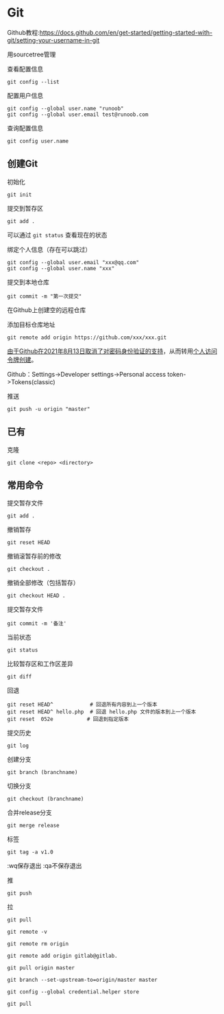 # Git

Github教程:<https://docs.github.com/en/get-started/getting-started-with-git/setting-your-username-in-git>

用sourcetree管理

查看配置信息

```shell
git config --list
```

配置用户信息

```shell
git config --global user.name "runoob"
git config --global user.email test@runoob.com
```

查询配置信息

```shell
git config user.name
```

## 创建Git

初始化

```shell
git init
```

提交到暂存区

```shell
git add .
```

可以通过 `git status` 查看现在的状态

绑定个人信息（存在可以跳过）

```shell
git config --global user.email "xxx@qq.com"
git config --global user.name "xxx"
```

提交到本地仓库

```shell
git commit -m "第一次提交"
```

在Github上创建空的远程仓库

添加目标仓库地址

```shell
git remote add origin https://github.com/xxx/xxx.git
```

[由于Github在2021年8月13日取消了对密码身份验证的支持](https://docs.github.com/en/get-started/getting-started-with-git/about-remote-repositories#cloning-with-https-urls)，从而转用[个人访问令牌创建](https://docs.github.com/en/authentication/keeping-your-account-and-data-secure/managing-your-personal-access-tokens)。

Github：Settings->Developer settings->Personal access token->Tokens(classic)

推送

```shell
git push -u origin "master"
```

## 已有

克隆

```shell
git clone <repo> <directory>
```

## 常用命令

提交暂存文件

```git
git add .
```

撤销暂存

```git
git reset HEAD
```

撤销滚暂存前的修改

```git
git checkout .
```

撤销全部修改（包括暂存）

```git
git checkout HEAD .
```

提交暂存文件

```git
git commit -m '备注'
```

当前状态

```
git status
```

比较暂存区和工作区差异

```
git diff
```

回退

```
git reset HEAD^            # 回退所有内容到上一个版本  
git reset HEAD^ hello.php  # 回退 hello.php 文件的版本到上一个版本  
git reset  052e           # 回退到指定版本
```

提交历史

```
git log
```

创建分支

```
git branch (branchname)
```

切换分支

```
git checkout (branchname)
```

合并release分支

```
git merge release
```

标签

```
git tag -a v1.0 
```

:wq保存退出
:qa不保存退出

推

```
git push
```

拉

```
git pull
```

```
git remote -v

git remote rm origin

git remote add origin gitlab@gitlab.

git pull origin master

git branch --set-upstream-to=origin/master master

git config --global credential.helper store
 
git pull

```
